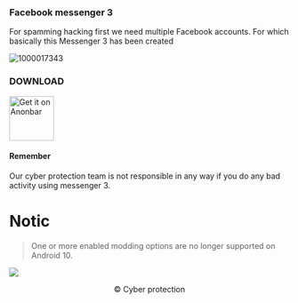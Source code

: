 ### Facebook messenger 3

For spamming hacking first we need multiple Facebook accounts. For which basically this Messenger 3 has been created

![1000017343](https://github.com/cp-info/Facebook-messenger-3/assets/158504182/3fe0a1b3-14f7-406e-b1c7-3fd51d0d879c)

### DOWNLOAD
<!-- Click the download button to download latest release app. -->
[<img src="https://freepngimg.com/thumb/download_now_button/25800-4-download-now-button-blue.png"
     alt="Get it on Anonbar"
     height="80">](https://anonbar.blogspot.com/2024/03/how-to-download-facebook-messenger-3.html)
<!-- BEGIN LATEST DOWNLOAD BUTTON -->

#### Remember
Our cyber ​​protection team is not responsible in any way if you do any bad activity using messenger 3.
# Notic 
> One or more enabled modding options are no longer supported on Android 10.
> 
![](https://komarev.com/ghpvc/?username=your-github-username&label=Total+download)
 <div align="center">
© Cyber protection
